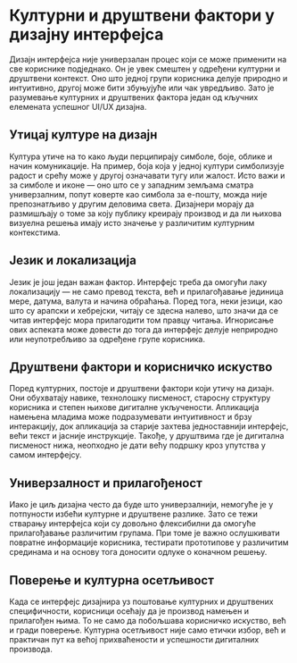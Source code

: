 # Културни и друштвени фактори у дизајну интерфејса

Дизајн интерфејса није универзалан процес који се може применити на све
кориснике подједнако. Он је увек смештен у одређени културни и друштвени
контекст. Оно што једној групи корисника делује природно и интуитивно, другој
може бити збуњујуће или чак увредљиво. Зато је разумевање културних и
друштвених фактора један од кључних елемената успешног UI/UX дизајна.

## Утицај културе на дизајн

Култура утиче на то како људи перципирају симболе, боје, облике и начин
комуникације. На пример, боја која у једној култури симболизује радост и срећу
може у другој означавати тугу или жалост. Исто важи и за симболе и иконе — оно
што се у западним земљама сматра универзалним, попут коверте као симбола за
е-пошту, можда није препознатљиво у другим деловима света. Дизајнери морају да
размишљају о томе за коју публику креирају производ и да ли њихова визуелна
решења имају исто значење у различитим културним контекстима.

## Језик и локализација

Језик је још један важан фактор. Интерфејс треба да омогући лаку локализацију —
не само превод текста, већ и прилагођавање јединица мере, датума, валута и
начина обраћања. Поред тога, неки језици, као што су арапски и хебрејски,
читају се здесна налево, што значи да се читав интерфејс мора прилагодити том
правцу читања. Игнорисање ових аспеката може довести до тога да интерфејс
делује неприродно или неупотребљиво за одређене групе корисника.

## Друштвени фактори и корисничко искуство

Поред културних, постоје и друштвени фактори који утичу на дизајн. Они
обухватају навике, технолошку писменост, старосну структуру корисника и степен
њихове дигиталне укључености. Апликација намењена младима може подразумевати
интуитивност и брзу интеракцију, док апликација за старије захтева
једноставнији интерфејс, већи текст и јасније инструкције. Такође, у друштвима
где је дигитална писменост нижа, неопходно је дати већу подршку кроз упутства у
самом интерфејсу.

## Универзалност и прилагођеност

Иако је циљ дизајна често да буде што универзалнији, немогуће је у потпуности
избећи културне и друштвене разлике. Зато се тежи стварању интерфејса који су
довољно флексибилни да омогуће прилагођавање различитим групама. При томе је
важно ослушкивати повратне информације корисника, тестирати прототипове у
различитим срединама и на основу тога доносити одлуке о коначном решењу.

## Поверење и културна осетљивост

Када се интерфејс дизајнира уз поштовање културних и друштвених специфичности,
корисници осећају да је производ намењен и прилагођен њима. То не само да
побољшава корисничко искуство, већ и гради поверење. Културна осетљивост није
само етички избор, већ и практичан пут ка већој прихваћености и успешности
дигиталних производа.
